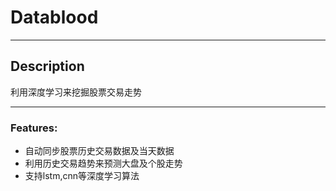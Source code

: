 # Datablood #

-------------------------------------------------------------------------------

## Description ##

利用深度学习来挖掘股票交易走势

-------------------------------------------------------------------------------

### Features: ###

  * 自动同步股票历史交易数据及当天数据 
  * 利用历史交易趋势来预测大盘及个股走势 
  * 支持lstm,cnn等深度学习算法 


